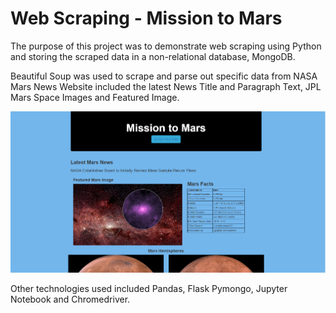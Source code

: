 
# Web Scraping - Mission to Mars

The purpose of this project was to demonstrate web scraping using Python and storing the scraped data in a non-relational database, MongoDB.

Beautiful Soup was used to scrape and parse out specific data from NASA Mars News Website included the latest News Title and Paragraph Text,
JPL Mars Space Images and Featured Image.


![](Missions_to_Mars/images/Capture_8.PNG)


Other technologies used included Pandas, Flask Pymongo, Jupyter Notebook and Chromedriver.

